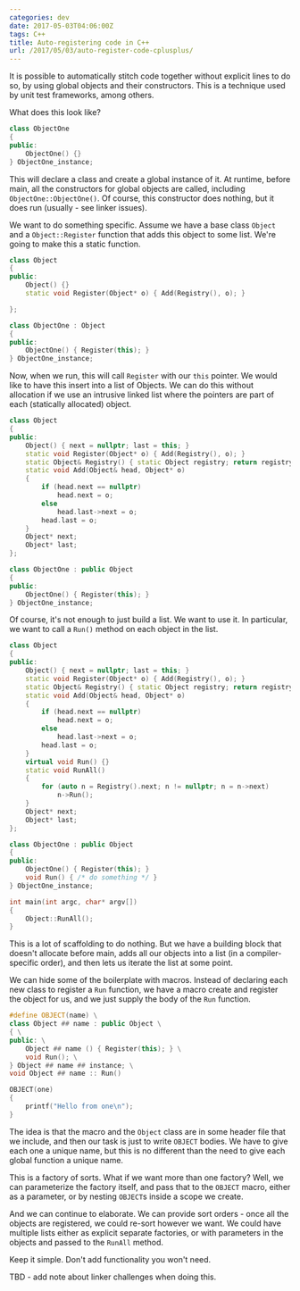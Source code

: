 ```yaml
---
categories: dev
date: 2017-05-03T04:06:00Z
tags: C++
title: Auto-registering code in C++
url: /2017/05/03/auto-register-code-cplusplus/
---
```


It is possible to automatically stitch code together without explicit lines to do so, by
using global objects and their constructors. This is a technique used by unit test frameworks,
among others.

What does this look like?

```c++
class ObjectOne
{
public:
	ObjectOne() {}
} ObjectOne_instance;
```

This will declare a class and create a global instance of it. At runtime, before main, all the constructors
for global objects are called, including `ObjectOne::ObjectOne()`. Of course, this constructor does nothing,
but it does run (usually - see linker issues).

We want to do something specific. Assume we have a base class `Object` and a `Object::Register`
function that adds this object to some list. We're going to make this a static function.

```c++
class Object
{
public:
	Object() {}
	static void Register(Object* o) { Add(Registry(), o); }

};

class ObjectOne : Object
{
public:
	ObjectOne() { Register(this); }
} ObjectOne_instance;
```

Now, when we run, this will call `Register` with our `this` pointer. We would like to have
this insert into a list of Objects. We can do this without allocation if we use an
intrusive linked list where the pointers are part of each (statically allocated) object.

```c++
class Object
{
public:
	Object() { next = nullptr; last = this; }
	static void Register(Object* o) { Add(Registry(), o); }
	static Object& Registry() { static Object registry; return registry; }
	static void Add(Object& head, Object* o)
	{
		if (head.next == nullptr)
			head.next = o;
		else
			head.last->next = o;
		head.last = o;
	}
	Object* next;
	Object* last;
};

class ObjectOne : public Object
{
public:
	ObjectOne() { Register(this); }
} ObjectOne_instance;
```

Of course, it's not enough to just build a list. We want to use it. In particular, we
want to call a `Run()` method on each object in the list.

```c++
class Object
{
public:
	Object() { next = nullptr; last = this; }
	static void Register(Object* o) { Add(Registry(), o); }
	static Object& Registry() { static Object registry; return registry; }
	static void Add(Object& head, Object* o)
	{
		if (head.next == nullptr)
			head.next = o;
		else
			head.last->next = o;
		head.last = o;
	}
	virtual void Run() {}
	static void RunAll()
	{
		for (auto n = Registry().next; n != nullptr; n = n->next)
			n->Run();
	}
	Object* next;
	Object* last;
};

class ObjectOne : public Object
{
public:
	ObjectOne() { Register(this); }
	void Run() { /* do something */ }
} ObjectOne_instance;

int main(int argc, char* argv[])
{
    Object::RunAll();
}
```

This is a lot of scaffolding to do nothing. But we have a building block that doesn't allocate
before main, adds all our objects into a list (in a compiler-specific order), and then lets
us iterate the list at some point.

We can hide some of the boilerplate with macros. Instead of declaring each new class to
register a `Run` function, we have a macro create and register the object for us, and we just
supply the body of the `Run` function.

```c++
#define OBJECT(name) \
class Object ## name : public Object \
{ \
public: \
    Object ## name () { Register(this); } \
    void Run(); \
} Object ## name ## instance; \
void Object ## name :: Run()

OBJECT(one)
{
    printf("Hello from one\n");
}
```

The idea is that the macro and the `Object` class are in some header file that we include, and
then our task is just to write `OBJECT` bodies. We have to give each one a unique name, but this
is no different than the need to give each global function a unique name.

This is a factory of sorts. What if we want more than one factory? Well, we can parameterize
the factory itself, and pass that to the `OBJECT` macro, either as a parameter, or by nesting
`OBJECT`s inside a scope we create.

And we can continue to elaborate. We can provide sort orders - once all the objects are
registered, we could re-sort however we want. We could have multiple lists either as explicit
separate factories, or with parameters in the objects and passed to the `RunAll` method.

Keep it simple. Don't add functionality you won't need.

TBD - add note about linker challenges when doing this.
